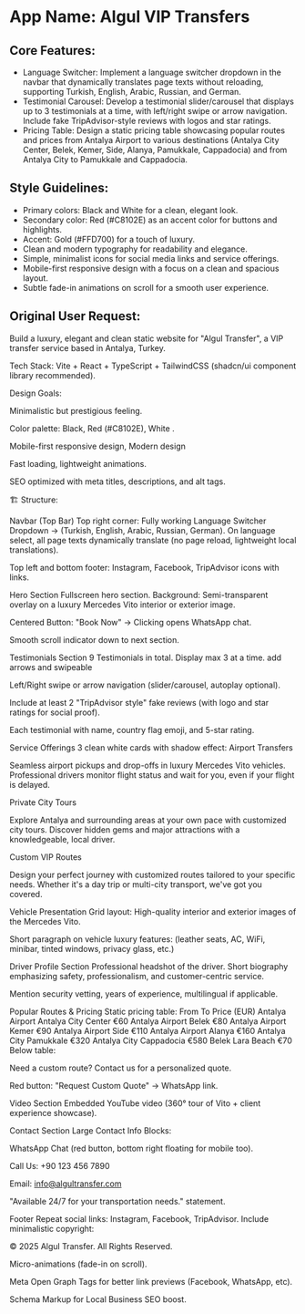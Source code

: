 # **App Name**: Algul VIP Transfers

## Core Features:

- Language Switcher: Implement a language switcher dropdown in the navbar that dynamically translates page texts without reloading, supporting Turkish, English, Arabic, Russian, and German.
- Testimonial Carousel: Develop a testimonial slider/carousel that displays up to 3 testimonials at a time, with left/right swipe or arrow navigation. Include fake TripAdvisor-style reviews with logos and star ratings.
- Pricing Table: Design a static pricing table showcasing popular routes and prices from Antalya Airport to various destinations (Antalya City Center, Belek, Kemer, Side, Alanya, Pamukkale, Cappadocia) and from Antalya City to Pamukkale and Cappadocia.

## Style Guidelines:

- Primary colors: Black and White for a clean, elegant look.
- Secondary color: Red (#C8102E) as an accent color for buttons and highlights.
- Accent: Gold (#FFD700) for a touch of luxury.
- Clean and modern typography for readability and elegance.
- Simple, minimalist icons for social media links and service offerings.
- Mobile-first responsive design with a focus on a clean and spacious layout.
- Subtle fade-in animations on scroll for a smooth user experience.

## Original User Request:
Build a luxury, elegant and clean static website for "Algul Transfer", a VIP transfer service based in Antalya, Turkey.

Tech Stack: Vite + React + TypeScript + TailwindCSS (shadcn/ui component library recommended).

Design Goals:

Minimalistic but prestigious feeling.

Color palette: Black, Red (#C8102E), White .

Mobile-first responsive design, Modern design

Fast loading, lightweight animations.

SEO optimized with meta titles, descriptions, and alt tags.

🏗️ Structure:

Navbar (Top Bar) Top right corner: Fully working Language Switcher Dropdown → (Turkish, English, Arabic, Russian, German).
On language select, all page texts dynamically translate (no page reload, lightweight local translations).

Top left and bottom footer: Instagram, Facebook, TripAdvisor icons with links.

Hero Section Fullscreen hero section.
Background: Semi-transparent overlay on a luxury Mercedes Vito interior or exterior image.

Centered Button: "Book Now" → Clicking opens WhatsApp chat.

Smooth scroll indicator down to next section.

Testimonials Section 9 Testimonials in total.
Display max 3 at a time. add arrows and swipeable

Left/Right swipe or arrow navigation (slider/carousel, autoplay optional).

Include at least 2 "TripAdvisor style" fake reviews (with logo and star ratings for social proof).

Each testimonial with name, country flag emoji, and 5-star rating.

Service Offerings 3 clean white cards with shadow effect:
Airport Transfers

Seamless airport pickups and drop-offs in luxury Mercedes Vito vehicles. Professional drivers monitor flight status and wait for you, even if your flight is delayed.

Private City Tours

Explore Antalya and surrounding areas at your own pace with customized city tours. Discover hidden gems and major attractions with a knowledgeable, local driver.

Custom VIP Routes

Design your perfect journey with customized routes tailored to your specific needs. Whether it's a day trip or multi-city transport, we've got you covered.

Vehicle Presentation Grid layout:
High-quality interior and exterior images of the Mercedes Vito.

Short paragraph on vehicle luxury features: (leather seats, AC, WiFi, minibar, tinted windows, privacy glass, etc.)

Driver Profile Section Professional headshot of the driver.
Short biography emphasizing safety, professionalism, and customer-centric service.

Mention security vetting, years of experience, multilingual if applicable.

Popular Routes & Pricing Static pricing table:
From To Price (EUR) Antalya Airport Antalya City Center €60 Antalya Airport Belek €80 Antalya Airport Kemer €90 Antalya Airport Side €110 Antalya Airport Alanya €160 Antalya City Pamukkale €320 Antalya City Cappadocia €580 Belek Lara Beach €70 Below table:

Need a custom route? Contact us for a personalized quote.

Red button: "Request Custom Quote" → WhatsApp link.

Video Section Embedded YouTube video (360° tour of Vito + client experience showcase).

Contact Section Large Contact Info Blocks:

WhatsApp Chat (red button, bottom right floating for mobile too).

Call Us: +90 123 456 7890

Email: info@algultransfer.com

"Available 24/7 for your transportation needs." statement.

Footer Repeat social links: Instagram, Facebook, TripAdvisor.
Include minimalistic copyright:

© 2025 Algul Transfer. All Rights Reserved.

Micro-animations (fade-in on scroll).

Meta Open Graph Tags for better link previews (Facebook, WhatsApp, etc).

Schema Markup for Local Business SEO boost.
  
